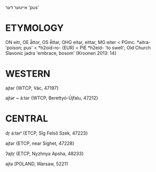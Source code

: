 אייטער
דער
'pus'

ETYMOLOGY
===========
ON eitr, OE ā̆ttor, OS ē̆ttar, OHG eitar, eittar, MG eiter < PGmc. *aitra- 'poison; pus' < *h2oid-ro- (EUR) < PIE *h2eid- 'to swell'; Old Church Slavonic jadra 'embrace, bosom'
{Kroonen 2013: 14}

WESTERN
========

ajtər {WTCP, Vác, 47197}

ajtər ~ áːtər {WTCP, Berettyó-Újfalu, 47212}

CENTRAL
========

dr̩ áːtərʲ {ETCP, Sîg Felső Szek, 47223}

ajtər {ETCP, near Sighet, 47228}

ʔajtr̩ {ETCP, Nyzhnya Apsha, 48233}

ajtə [POLAND, Warsaw, 52211